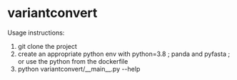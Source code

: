 # variantconvert

Usage instructions:
1) git clone the project
2) create an appropriate python env with python=3.8 ; panda and pyfasta ; or use the python from the dockerfile
3) python variantconvert/\_\_main\_\_.py --help
